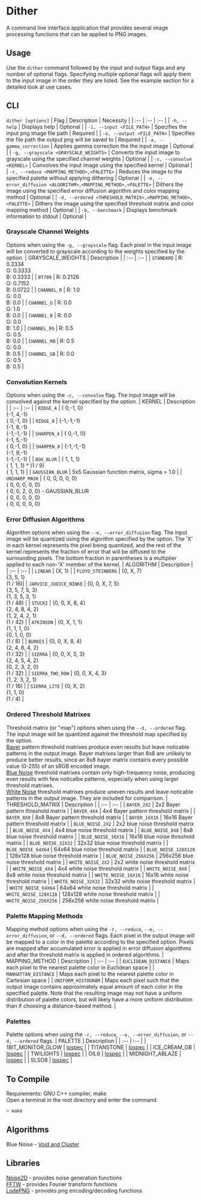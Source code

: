 # Dither

A command line interface application that provides several image processing functions that can be applied to PNG images.

## Usage
Use the `dither` command followed by the input and output flags and any number of optional flags. Specifying multiple optional flags will apply them to the input image in the order they are listed. See the example section for a detailed look at use cases.

## CLI
`dither [options]`
| Flag | Description | Necessity |
| :-- | :-- | :-- |
| `-h, --help` | Displays help | Optional |
| `-i, --input <FILE_PATH>` | Specifies the input png image file path | Required |
| `-o, --output <FILE_PATH>` | Specifies the file path the output png will be saved to | Required |
| `-a, --gamma_correction` | Applies gamma correction the the input image | Optional |
| `-g, --grayscale <GRAYSCALE_WEIGHTS>` | Converts the input image to grayscale using the specified channel weights | Optional |
| `-c, --convolve <KERNEL>` | Convolves the input image using the specified kernel | Optional |
| `-r, --reduce <MAPPING_METHOD>,<PALETTE>` | Reduces the image to the specified palette without applying dithering | Optional |
| `-e, --error_diffusion <ALGORITHM>,<MAPPING_METHOD>,<PALETTE>` | Dithers the image using the specified error diffusion algorithm and color mapping method | Optional |
| `-d, --ordered <THRESHOLD_MATRIX>,<MAPPING_METHOD>,<PALETTE>` | Dithers the image using the specified threshold matrix and color mapping method | Optional |
| `-b, --benchmark` | Displays benchmark information to stdout | Optional |

### Grayscale Channel Weights
Options when using the `-g, --grayscale` flag. Each pixel in the input image will be converted to grayscale according to the weights specified by the option.
| GRAYSCALE_WEIGHTS | Description |
| :-- | :-- |
| `STANDARD` | R: 0.3334<br/>G: 0.3333<br/>B: 0.3333 |
| `BT709` | R: 0.2126<br/>G: 0.7152<br/>B: 0.0722 |
| `CHANNEL_R` | R: 1.0<br/>G: 0.0<br/>B: 0.0 |
| `CHANNEL_G` | R: 0.0<br/>G: 1.0<br/>B: 0.0 |
| `CHANNEL_B` | R: 0.0<br/>G: 0.0<br/>B: 1.0 |
| `CHANNEL_RG` | R: 0.5<br/>G: 0.5<br/>B: 0.0 |
| `CHANNEL_RB` | R: 0.5<br/>G: 0.0<br/>B: 0.5 |
| `CHANNEL_GB` | R: 0.0<br/>G: 0.5<br/>B: 0.5 |

### Convolution Kernels
Options when using the `-c, --convolve` flag. The input image will be convolved against the kernel specified by the option.
| KERNEL | Description |
| :-- | :-- |
| `RIDGE_4` | { 0,-1, 0}<br/>{-1, 4,-1}<br/>{ 0,-1, 0} |
| `RIDGE_8` | {-1,-1,-1}<br/>{-1, 8,-1}<br/>{-1,-1,-1} |
| `SHARPEN_4` | { 0,-1, 0}<br/>{-1, 5,-1}<br/>{ 0,-1, 0} |
| `SHARPEN_8` | {-1,-1,-1}<br/>{-1, 9,-1}<br/>{-1,-1,-1} |
| `BOX_BLUR` | { 1, 1, 1}<br/>{ 1, 1, 1} * (1 / 9)<br/>{ 1, 1, 1} |
| `GAUSSIAN_BLUR` | 5x5 Gaussian function matrix, sigma = 1.0 |
| `UNSHARP_MASK` | { 0, 0, 0, 0, 0}<br/>{ 0, 0, 0, 0, 0}<br/>{ 0, 0, 2, 0, 0} - GAUSSIAN_BLUR <br/>{ 0, 0, 0, 0, 0}<br/>{ 0, 0, 0, 0, 0}<br/>

### Error Diffusion Algorithms
Algorithm options when using the `--e, --error_diffusion` flag. The input image will be quantized using the algorithm specified by the option. The 'X' in each kernel represents the pixel being quantized, and the rest of the kernel represents the fraction of error that will be diffused to the surrounding pixels. The bottom fraction in parentheses is a multiplier applied to each non-'X' member of the kernel.
| ALGORITHM | Description |
| :-- | :-- |
| `LINEAR` | {X, 1} |
| `FLOYD_STEINBERG` | {0, X, 7}<br/>{3, 5, 1}<br/>(1 / 16)|
| `JARVICE_JUDICE_NINKE` | {0, 0, X, 7, 5}<br/>{3, 5, 7, 5, 3}<br/>{1, 3, 5, 3, 1}<br/>(1 / 48) |
| `STUCKI` | {0, 0, X, 8, 4}<br/>{2, 4, 8, 4, 2}<br/>{1, 2, 4, 2, 1}<br/>(1 / 42) |
| `ATKINSON` | {0, X, 1, 1}<br/>{1, 1, 1, 0}<br/>{0, 1, 0, 0}<br/>(1 / 8) |
| `BURKES` | {0, 0, X, 8, 4}<br/>{2, 4, 8, 4, 2}<br/>(1 / 32) |
| `SIERRA` | {0, 0, X, 5, 3}<br/>{2, 4, 5, 4, 2}<br/>{0, 2, 3, 2, 0}<br/>(1 / 32) |
| `SIERRA_TWO_ROW` | {0, 0, X, 4, 3}<br/>{1, 2, 3, 2, 1}<br/>(1 / 16) |
| `SIERRA_LITE` | {0, X, 2}<br/>{1, 1, 0}<br/>(1 / 4) |

### Ordered Threshold Matrixes
Threshold matrix (or "map") options when using the `--d, --ordered` flag. The input image will be quantized against the threshold map specified by the option.<br/>
[Bayer](https://en.wikipedia.org/wiki/Ordered_dithering#Threshold_map) pattern threshold matrixes produce even results but leave noticable patterns in the output image. Bayer matrixes larger than 8x8 are unlikely to produce better results, since an 8x8 bayer matrix contains every possible value (0-255) of an sRGB encoded image.<br/>
[Blue Noise](https://github.com/johnconwell/noise2d) threshold matrixes contain only high-frequency noise, producing even results with few noticalbe patterns, especially when using larger threshold matrixes.<br/>
[White Noise](https://en.wikipedia.org/wiki/White_noise) threshold matrixes produce uneven results and leave noticable patterns in the output image. They are included for comparison.
| THRESHOLD_MATRIX | Description |
| :-- | :-- |
| `BAYER_2X2` | 2x2 Bayer pattern threshold matrix |
| `BAYER_4X4` | 4x4 Bayer pattern threshold matrix |
| `BAYER_8X8` | 8x8 Bayer pattern threshold matrix |
| `BAYER_16X16` | 16x16 Bayer pattern threshold matrix |
| `BLUE_NOISE_2X2` | 2x2 blue noise threshold matrix |
| `BLUE_NOISE_4X4` | 4x4 blue noise threshold matrix |
| `BLUE_NOISE_8X8` | 8x8 blue noise threshold matrix |
| `BLUE_NOISE_16X16` | 16x16 blue noise threshold matrix |
| `BLUE_NOISE_32X32` | 32x32 blue noise threshold matrix |
| `BLUE_NOISE_64X64` | 64x64 blue noise threshold matrix |
| `BLUE_NOISE_128X128` | 128x128 blue noise threshold matrix |
| `BLUE_NOISE_256X256` | 256x256 blue noise threshold matrix |
| `WHITE_NOISE_2X2` | 2x2 white noise threshold matrix |
| `WHITE_NOISE_4X4` | 4x4 white noise threshold matrix |
| `WHITE_NOISE_8X8` | 8x8 white noise threshold matrix |
| `WHITE_NOISE_16X16` | 16x16 white noise threshold matrix |
| `WHITE_NOISE_32X32` | 32x32 white noise threshold matrix |
| `WHITE_NOISE_64X64` | 64x64 white noise threshold matrix |
| `WHITE_NOISE_128X128` | 128x128 white noise threshold matrix |
| `WHITE_NOISE_256X256` | 256x256 white noise threshold matrix |

### Palette Mapping Methods
Mapping method options when using the `-r, --reduce`, `--e, --error_diffusion`, or `--d, --ordered` flags. Each pixel in the output image will be mapped to a color in the palette according to the specified option. Pixels are mapped after accumulated error is applied in error diffusion algorithms and after the threshold matrix is applied in ordered algorithms.
| MAPPING_METHOD | Description |
| :-- | :-- |
| `EUCLIDEAN_DISTANCE` | Maps each pixel to the nearest palette color in Euclidean space |
| `MANHATTAN_DISTANCE` | Maps each pixel to the nearest palette color in Cartesian space |
| `UNIFORM_HISTOGRAM` | Maps each pixel such that the output image contains approximately equal amount of each color in the specified palette. Note that the resulting image may not have a uniform distribution of palette colors, but will likely have a more uniform distribution than if choosing a distance-based method. |

### Palettes
Palette options when using the `-r, --reduce`, `--e, --error_diffusion`, or `--d, --ordered` flags. 
| PALETTE | Description |
| :-- | :-- |
| 1BIT_MONITOR_GLOW | [lospec](https://lospec.com/palette-list/1bit-monitor-glow) |
| TITANSTONE | [lospec](https://lospec.com/palette-list/titanstone) |
| ICE_CREAM_GB | [lospec](https://lospec.com/palette-list/ice-cream-gb) |
| TWILIGHT5 | [lospec](https://lospec.com/palette-list/twilight-5) |
| OIL6 | [lospec](https://lospec.com/palette-list/oil-6) |
| MIDNIGHT_ABLAZE | [lospec](https://lospec.com/palette-list/midnight-ablaze) |
| SLSO8 | [lospec](https://lospec.com/palette-list/slso8) |

## To Compile
Requirements: GNU C++ compiler, make<br/>
Open a terminal in the root directory and enter the command
```bash
> make
```

## Algorithms
Blue Noise - [Void and Cluster](docs/1993-void-cluster.pdf)

## Libraries
[Noise2D](https://github.com/johnconwell/noise2d) - provides noise generation functions<br/>
[FFTW](https://www.fftw.org/) - provides Fourier transform functions<br/>
[LodePNG](https://lodev.org/lodepng/) - provides png encoding/decoding functions
